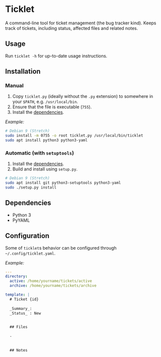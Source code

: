 # Ticklet

A command-line tool for ticket management (the bug tracker kind).
Keeps track of tickets, including status, affected files and related notes.

## Usage

Run `ticklet -h` for up-to-date usage instructions.

## Installation

### Manual

1. Copy `ticklet.py` (ideally without the `.py` extension) to somewhere in your `$PATH`, e.g. `/usr/local/bin`.
2. Ensure that the file is executable (`755`).
3. Install the [dependencies](#Dependencies).

*Example:*

```sh
# Debian 9 (Stretch)
sudo install -m 0755 -o root ticklet.py /usr/local/bin/ticklet
sudo apt install python3 python3-yaml
```

### Automatic (with `setuptools`)

1. Install the [dependencies](#Dependencies).
2. Build and install using `setup.py`.

```sh
# Debian 9 (Stretch)
sudo apt install git python3-setuptools python3-yaml
sudo ./setup.py install
```

## Dependencies

- Python 3
- PyYAML

## Configuration

Some of `ticklet`s behavior can be configured through `~/.config/ticklet.yaml`.

*Example:*

```yaml
---
directory:
  active: /home/yourname/tickets/active
  archive: /home/yourname/tickets/archive

template: |
  # Ticket {id}
  
  _Summary_:
  _Status_ : New
  
  
  ## Files
  
  -
  
  
  ## Notes
  
  
```
